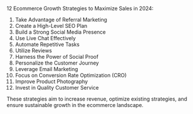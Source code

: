 12 Ecommerce Growth Strategies to Maximize Sales in 2024:

1. Take Advantage of Referral Marketing
2. Create a High-Level SEO Plan
3. Build a Strong Social Media Presence
4. Use Live Chat Effectively
5. Automate Repetitive Tasks
6. Utilize Reviews
7. Harness the Power of Social Proof
8. Personalize the Customer Journey
9. Leverage Email Marketing
10. Focus on Conversion Rate Optimization (CRO)
11. Improve Product Photography
12. Invest in Quality Customer Service

These strategies aim to increase revenue, optimize existing strategies, and ensure sustainable growth in the ecommerce landscape.